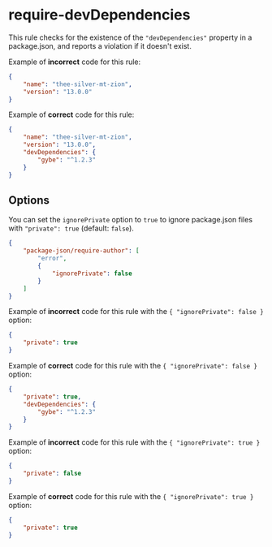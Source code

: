 # require-devDependencies

<!-- end auto-generated rule header -->

This rule checks for the existence of the `"devDependencies"` property in a package.json, and reports a violation if it doesn't exist.

Example of **incorrect** code for this rule:

```json
{
	"name": "thee-silver-mt-zion",
	"version": "13.0.0"
}
```

Example of **correct** code for this rule:

```json
{
	"name": "thee-silver-mt-zion",
	"version": "13.0.0",
	"devDependencies": {
		"gybe": "^1.2.3"
	}
}
```

## Options

You can set the `ignorePrivate` option to `true` to ignore package.json files with `"private": true` (default: `false`).

```json
{
	"package-json/require-author": [
		"error",
		{
			"ignorePrivate": false
		}
	]
}
```

Example of **incorrect** code for this rule with the `{ "ignorePrivate": false }` option:

```json
{
	"private": true
}
```

Example of **correct** code for this rule with the `{ "ignorePrivate": false }` option:

```json
{
	"private": true,
	"devDependencies": {
		"gybe": "^1.2.3"
	}
}
```

Example of **incorrect** code for this rule with the `{ "ignorePrivate": true }` option:

```json
{
	"private": false
}
```

Example of **correct** code for this rule with the `{ "ignorePrivate": true }` option:

```json
{
	"private": true
}
```
